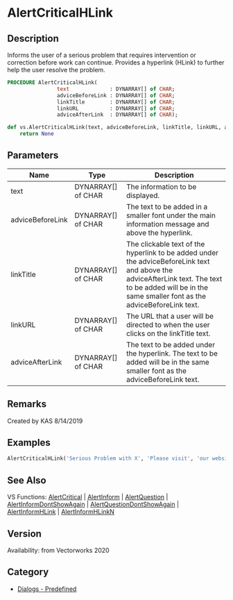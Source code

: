 # AlertCriticalHLink

## Description
Informs the user of a serious problem that requires intervention or correction before work can continue. Provides a hyperlink (HLink) to further help the user resolve the problem.

```pascal
PROCEDURE AlertCriticalHLink(
				text             : DYNARRAY[] of CHAR;
				adviceBeforeLink : DYNARRAY[] of CHAR;
				linkTitle        : DYNARRAY[] of CHAR;
				linkURL          : DYNARRAY[] of CHAR;
				adviceAfterLink  : DYNARRAY[] of CHAR);
```

```python
def vs.AlertCriticalHLink(text, adviceBeforeLink, linkTitle, linkURL, adviceAfterLink):
    return None
```

## Parameters
|Name|Type|Description|
|---|---|---|
|text|DYNARRAY[] of CHAR|The information to be displayed.|
|adviceBeforeLink|DYNARRAY[] of CHAR|The text to be added in a smaller font under the main information message and above the hyperlink.|
|linkTitle|DYNARRAY[] of CHAR|The clickable text of the hyperlink to be added under the adviceBeforeLink text and above the adviceAfterLink text. The text to be added will be in the same smaller font as the adviceBeforeLink text.|
|linkURL|DYNARRAY[] of CHAR|The URL that a user will be directed to when the user clicks on the linkTitle text.|
|adviceAfterLink|DYNARRAY[] of CHAR|The text to be added under the hyperlink. The text to be added will be in the same smaller font as the adviceBeforeLink text.|

## Remarks
Created by KAS 8/14/2019

## Examples
```python
AlertCriticalHLink('Serious Problem with X', 'Please visit', 'our website', 'https://www.vectorworks.net', 'for more information on how to resolve the problem with X.');
```

## See Also
VS Functions:
[AlertCritical](AlertCritical.md) 
| [AlertInform](AlertInform.md) 
| [AlertQuestion](AlertQuestion.md) 
| [AlertInformDontShowAgain](AlertInformDontShowAgain.md) 
| [AlertQuestionDontShowAgain](AlertQuestionDontShowAgain.md) 
| [AlertInformHLink](AlertInformHLink.md) 
| [AlertInformHLinkN](AlertInformHLinkN.md)

## Version
Availability: from Vectorworks 2020

## Category
* [Dialogs - Predefined](../Categories/Dialogs%20-%20Predefined.md)
